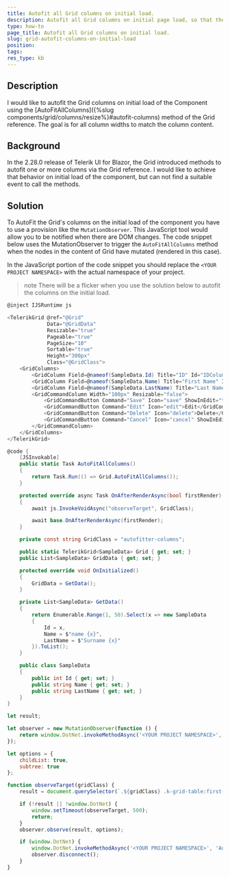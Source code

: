 ```yaml
---
title: Autofit all Grid columns on initial load. 
description: Autofit all Grid columns on initial page load, so that their widths match their content. 
type: how-to
page_title: Autofit all Grid columns on initial load. 
slug: grid-autofit-columns-on-initial-load
position: 
tags: 
res_type: kb
---
```



## Description

I would like to autofit the Grid columns on initial load of the Component using the [AutoFitAllColumns]({%slug components/grid/columns/resize%}#autofit-columns) method of the Grid reference. The goal is for all column widths to match the column content.

## Background

In the 2.28.0 release of Telerik UI for Blazor, the Grid introduced methods to autofit one or more columns via the Grid reference. I would like to achieve that behavior on initial load of the component, but can not find a suitable event to call the methods.

## Solution

To AutoFit the Grid's columns on the initial load of the component you have to use a provision like the `MutationObserver`. This JavaScript tool would allow you to be notified when there are DOM changes. The code snippet below uses the MutationObserver to trigger the `AutoFitAllColumns` method when the nodes in the content of Grid have mutated (rendered in this case). 

In the JavaScript portion of the code snippet you should replace the `<YOUR PROJECT NAMESPACE>` with the actual namespace of your project. 

>note There will be a flicker when you use the solution below to autofit the columns on the initial load. 

````C#
@inject IJSRuntime js

<TelerikGrid @ref="@Grid"
             Data="@GridData"
             Resizable="true"
             Pageable="true" 
             PageSize="10" 
             Sortable="true" 
             Height="300px"
             Class="@GridClass">
    <GridColumns>
        <GridColumn Field=@nameof(SampleData.Id) Title="ID" Id="IDColumn" />
        <GridColumn Field=@nameof(SampleData.Name) Title="First Name" Id="NameColumn1" />
        <GridColumn Field=@nameof(SampleData.LastName) Title="Last Name" Id="NameColumn2" />
        <GridCommandColumn Width="100px" Resizable="false">
            <GridCommandButton Command="Save" Icon="save" ShowInEdit="true">Update</GridCommandButton>
            <GridCommandButton Command="Edit" Icon="edit">Edit</GridCommandButton>
            <GridCommandButton Command="Delete" Icon="delete">Delete</GridCommandButton>
            <GridCommandButton Command="Cancel" Icon="cancel" ShowInEdit="true">Cancel</GridCommandButton>
        </GridCommandColumn>
    </GridColumns>
</TelerikGrid>

@code {
    [JSInvokable]
    public static Task AutoFitAllColumns()
    {
        return Task.Run(() => Grid.AutoFitAllColumns());
    }

    protected override async Task OnAfterRenderAsync(bool firstRender)
    {
        await js.InvokeVoidAsync("observeTarget", GridClass);

        await base.OnAfterRenderAsync(firstRender);
    }

    private const string GridClass = "autofitter-columns";

    public static TelerikGrid<SampleData> Grid { get; set; }
    public List<SampleData> GridData { get; set; }

    protected override void OnInitialized()
    {
        GridData = GetData();
    }

    private List<SampleData> GetData()
    {
        return Enumerable.Range(1, 50).Select(x => new SampleData
        {
            Id = x,
            Name = $"name {x}",
            LastName = $"Surname {x}"
        }).ToList();
    }

    public class SampleData
    {
        public int Id { get; set; }
        public string Name { get; set; }
        public string LastName { get; set; }
    }
}
````
````JavaScript
let result;

let observer = new MutationObserver(function () {
    return window.DotNet.invokeMethodAsync('<YOUR PROJECT NAMESPACE>', 'AutoFitAllColumns');
});

let options = {
    childList: true,
    subtree: true
};

function observeTarget(gridClass) {
    result = document.querySelector(`.${gridClass} .k-grid-table:first-of-type`);

    if (!result || !window.DotNet) {
        window.setTimeout(observeTarget, 500);
        return;
    }
    observer.observe(result, options);

    if (window.DotNet) {
        window.DotNet.invokeMethodAsync('<YOUR PROJECT NAMESPACE>', 'AutoFitAllColumns');
        observer.disconnect();
    }
}
````
